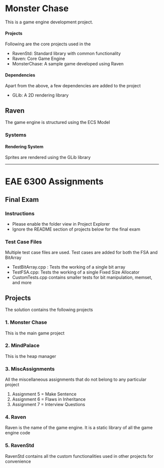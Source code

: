 # Monster Chase
This is a game engine development project. 

#### Projects
Following are the core projects used in the 
- RavenStd: Standard library with common functionality
- Raven: Core Game Engine
- MonsterChase: A sample game developed using Raven

#### Dependencies
Apart from the above, a few dependencies are added to the project
- GLib: A 2D rendering library


## Raven
The game engine is structured using the ECS Model

### Systems
#### Rendering System
Sprites are rendered using the GLib library

---

# EAE 6300 Assignments

## Final Exam

### Instructions
- Please enable the folder view in Project Explorer
- Ignore the README section of projects below for the final exam

### Test Case Files
Multiple test case files are used. Test cases are added for both the FSA and BitArray
- TestBitArray.cpp : Tests the working of a single bit array
- TestFSA.cpp: Tests the working of a single Fixed Size Allocator
- CustomTests.cpp contains smaller tests for bit manipulation, memset, and more


## Projects
The solution contains the following projects
### 1. Monster Chase
This is the main game project

### 2. MindPalace
This is the heap manager

### 3. MiscAssignments
All the miscellaneous assignments that do not belong to any particular project
1. Assignment 5 = Make Sentence
2. Assignment 6 = Flaws in Inheritance
3. Assignment 7 = Interview Questions

### 4. Raven
Raven is the name of the game engine. It is a static library of all the game engine code

### 5. RavenStd
RavenStd contains all the custom functionalities used in other projects for convenience
